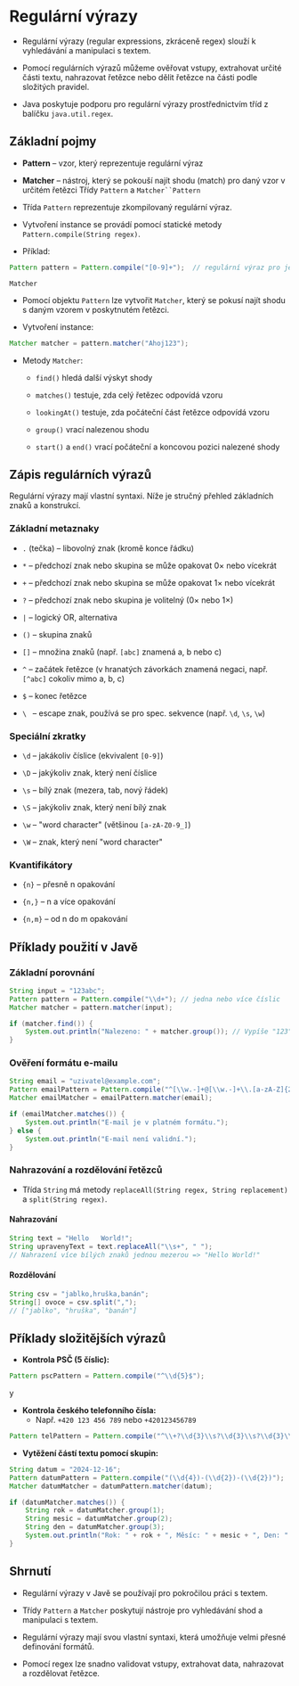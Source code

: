 # Regulární výrazy

- Regulární výrazy (regular expressions, zkráceně regex) slouží k vyhledávání a manipulaci s textem.

- Pomocí regulárních výrazů můžeme ověřovat vstupy, extrahovat určité části textu, nahrazovat řetězce nebo dělit řetězce na části podle složitých pravidel.

- Java poskytuje podporu pro regulární výrazy prostřednictvím tříd z balíčku `java.util.regex`.

## Základní pojmy

- **Pattern**  – vzor, který reprezentuje regulární výraz

- **Matcher**  – nástroj, který se pokouší najít shodu (match) pro daný vzor v určitém řetězci
  Třídy `Pattern` a `Matcher``Pattern`
- Třída `Pattern` reprezentuje zkompilovaný regulární výraz.

- Vytvoření instance se provádí pomocí statické metody `Pattern.compile(String regex)`.

- Příklad:


```java
Pattern pattern = Pattern.compile("[0-9]+");  // regulární výraz pro jednu či více číslic
```
`Matcher`
- Pomocí objektu `Pattern` lze vytvořit `Matcher`, který se pokusí najít shodu s daným vzorem v poskytnutém řetězci.

- Vytvoření instance:


```java
Matcher matcher = pattern.matcher("Ahoj123");
```

- Metody `Matcher`:
    - `find()` hledá další výskyt shody

    - `matches()` testuje, zda celý řetězec odpovídá vzoru

    - `lookingAt()` testuje, zda počáteční část řetězce odpovídá vzoru

    - `group()` vrací nalezenou shodu

    - `start()` a `end()` vrací počáteční a koncovou pozici nalezené shody

## Zápis regulárních výrazů

Regulární výrazy mají vlastní syntaxi. Níže je stručný přehled základních znaků a konstrukcí.

### Základní metaznaky

- `.` (tečka) – libovolný znak (kromě konce řádku)

- `*` – předchozí znak nebo skupina se může opakovat 0× nebo vícekrát

- `+` – předchozí znak nebo skupina se může opakovat 1× nebo vícekrát

- `?` – předchozí znak nebo skupina je volitelný (0× nebo 1×)

- `|` – logický OR, alternativa

- `()` – skupina znaků

- `[]` – množina znaků (např. `[abc]` znamená a, b nebo c)

- `^` – začátek řetězce (v hranatých závorkách znamená negaci, např. `[^abc]` cokoliv mimo a, b, c)

- `$` – konec řetězce

- `\ ` – escape znak, používá se pro spec. sekvence (např. `\d`, `\s`, `\w`)

### Speciální zkratky

- `\d` – jakákoliv číslice (ekvivalent `[0-9]`)

- `\D` – jakýkoliv znak, který není číslice

- `\s` – bílý znak (mezera, tab, nový řádek)

- `\S` – jakýkoliv znak, který není bílý znak

- `\w` – "word character" (většinou `[a-zA-Z0-9_]`)

- `\W` – znak, který není "word character"

### Kvantifikátory

- `{n}` – přesně n opakování

- `{n,}` – n a více opakování

- `{n,m}` – od n do m opakování

## Příklady použití v Javě

### Základní porovnání


```java
String input = "123abc";
Pattern pattern = Pattern.compile("\\d+"); // jedna nebo více číslic
Matcher matcher = pattern.matcher(input);

if (matcher.find()) {
    System.out.println("Nalezeno: " + matcher.group()); // Vypíše "123"
}
```

### Ověření formátu e-mailu


```java
String email = "uzivatel@example.com";
Pattern emailPattern = Pattern.compile("^[\\w.-]+@[\\w.-]+\\.[a-zA-Z]{2,6}$");
Matcher emailMatcher = emailPattern.matcher(email);

if (emailMatcher.matches()) {
    System.out.println("E-mail je v platném formátu.");
} else {
    System.out.println("E-mail není validní.");
}
```

### Nahrazování a rozdělování řetězců

- Třída `String` má metody `replaceAll(String regex, String replacement)` a `split(String regex)`.

#### Nahrazování


```java
String text = "Hello   World!";
String upravenyText = text.replaceAll("\\s+", " "); 
// Nahrazení více bílých znaků jednou mezerou => "Hello World!"
```

#### Rozdělování


```java
String csv = "jablko,hruška,banán";
String[] ovoce = csv.split(",");
// ["jablko", "hruška", "banán"]
```

## Příklady složitějších výrazů

- **Kontrola PSČ (5 číslic):**


```java
Pattern pscPattern = Pattern.compile("^\\d{5}$");
```
y
- **Kontrola českého telefonního čísla:**
    - Např. `+420 123 456 789` nebo `+420123456789`


```java
Pattern telPattern = Pattern.compile("^\\+?\\d{3}\\s?\\d{3}\\s?\\d{3}\\s?\\d{3}$");
```

- **Vytěžení částí textu pomocí skupin:**


```java
String datum = "2024-12-16";
Pattern datumPattern = Pattern.compile("(\\d{4})-(\\d{2})-(\\d{2})");
Matcher datumMatcher = datumPattern.matcher(datum);

if (datumMatcher.matches()) {
    String rok = datumMatcher.group(1);
    String mesic = datumMatcher.group(2);
    String den = datumMatcher.group(3);
    System.out.println("Rok: " + rok + ", Měsíc: " + mesic + ", Den: " + den);
}
```

## Shrnutí

- Regulární výrazy v Javě se používají pro pokročilou práci s textem.

- Třídy `Pattern` a `Matcher` poskytují nástroje pro vyhledávání shod a manipulaci s textem.

- Regulární výrazy mají svou vlastní syntaxi, která umožňuje velmi přesné definování formátů.

- Pomocí regex lze snadno validovat vstupy, extrahovat data, nahrazovat a rozdělovat řetězce.
